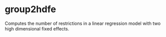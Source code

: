 # group2hdfe

Computes the number of restrictions in a linear regression model with two high dimensional fixed effects.


